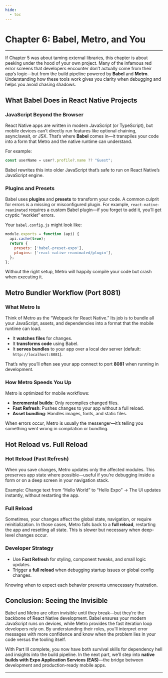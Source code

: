 ```yaml
---
hide:
  - toc
---
```


# Chapter 6: Babel, Metro, and You

---

If Chapter 5 was about taming external libraries, this chapter is about peeking under the hood of your own project. Many of the infamous red error screens that developers encounter don’t actually come from their app’s logic—but from the build pipeline powered by **Babel** and **Metro**. Understanding how these tools work gives you clarity when debugging and helps you avoid chasing shadows.

## What Babel Does in React Native Projects

### JavaScript Beyond the Browser

React Native apps are written in modern JavaScript (or TypeScript), but mobile devices can’t directly run features like optional chaining, async/await, or JSX. That’s where **Babel** comes in—it transpiles your code into a form that Metro and the native runtime can understand.

For example:  

```js
const userName = user?.profile?.name ?? "Guest";
````

Babel rewrites this into older JavaScript that’s safe to run on React Native’s JavaScript engine.

### Plugins and Presets

Babel uses **plugins** and **presets** to transform your code. A common culprit for errors is a missing or misconfigured plugin. For example, `react-native-reanimated` requires a custom Babel plugin—if you forget to add it, you’ll get cryptic “worklet” errors.

Your `babel.config.js` might look like:

```js
module.exports = function (api) {
  api.cache(true);
  return {
    presets: ['babel-preset-expo'],
    plugins: ['react-native-reanimated/plugin'],
  };
};
```

Without the right setup, Metro will happily compile your code but crash when executing it.

## Metro Bundler Workflow (Port 8081)

### What Metro Is

Think of Metro as the “Webpack for React Native.” Its job is to bundle all your JavaScript, assets, and dependencies into a format that the mobile runtime can load.

* It **watches files** for changes.
* It **transforms code** using Babel.
* It **serves bundles** to your app over a local dev server (default: `http://localhost:8081`).

That’s why you’ll often see your app connect to port **8081** when running in development.

### How Metro Speeds You Up

Metro is optimized for mobile workflows:

* **Incremental builds**: Only recompiles changed files.
* **Fast Refresh**: Pushes changes to your app without a full reload.
* **Asset bundling**: Handles images, fonts, and static files.

When errors occur, Metro is usually the messenger—it’s telling you something went wrong in compilation or bundling.

## Hot Reload vs. Full Reload

### Hot Reload (Fast Refresh)

When you save changes, Metro updates only the affected modules. This preserves app state where possible—useful if you’re debugging inside a form or on a deep screen in your navigation stack.

Example: Change text from “Hello World” to “Hello Expo” → The UI updates instantly, without restarting the app.

### Full Reload

Sometimes, your changes affect the global state, navigation, or require reinitialization. In those cases, Metro falls back to a **full reload**, restarting the app and resetting all state. This is slower but necessary when deep-level changes occur.

### Developer Strategy

* Use **Fast Refresh** for styling, component tweaks, and small logic updates.
* Trigger a **full reload** when debugging startup issues or global config changes.

Knowing when to expect each behavior prevents unnecessary frustration.

## Conclusion: Seeing the Invisible

Babel and Metro are often invisible until they break—but they’re the backbone of React Native development. Babel ensures your modern JavaScript runs on devices, while Metro provides the fast iteration loop developers rely on. By understanding their roles, you’ll interpret error messages with more confidence and know when the problem lies in your code versus the tooling itself.

With Part III complete, you now have both survival skills for dependency hell and insights into the build pipeline. In the next part, we’ll step into **native builds with Expo Application Services (EAS)**—the bridge between development and production-ready mobile apps.

---